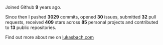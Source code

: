Joined Github **9** years ago.

Since then I pushed **3029** commits, opened **30** issues, submitted **32** pull requests, received **409** stars across **85** personal projects and contributed to **13** public repositories.

Find out more about me on [lukasbach.com](https://lukasbach.com)
